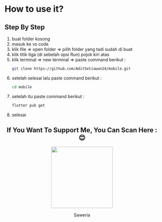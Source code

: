 # How to use it?

## Step By Step
1. buat folder kosong
2. masuk ke vs code
3. klik file => open folder => pilih folder yang tadi sudah di buat
4. klik titik tiga (di sebelah opsi Run) pojok kiri atas
5. klik terminal => new terminal => paste command berikut :
   ```sh
   git clone https://github.com/AditSetiawan24/mobile.git
   ```
6. setelah selesai lalu paste command berikut :
   ```sh
   cd mobile
   ```
7. setelah itu paste command berikut :
   ```sh
   flutter pub get
   ```
8. selesai
<h2 align="center">If You Want To Support Me, You Can Scan Here : 😊</h2>
<div align="center">
  <img height="200" src="https://i.ibb.co.com/5jLWPTH/Untitled-1-1.png"/>
  <p align="center"> Saweria </p>
</div>

